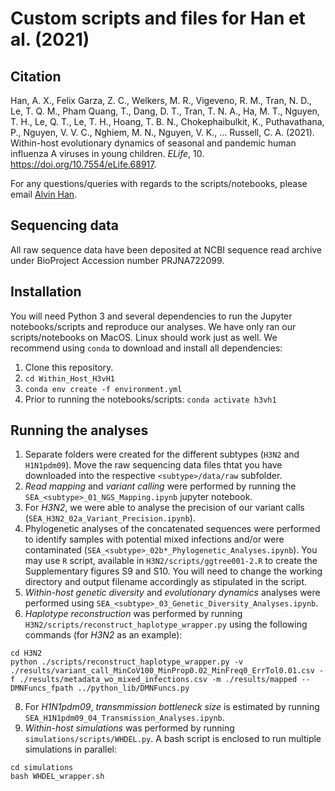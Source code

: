 # Custom scripts and files for Han et al. (2021)  

## Citation  
Han, A. X., Felix Garza, Z. C., Welkers, M. R., Vigeveno, R. M., Tran, N. D., Le, T. Q. M., Pham Quang, T., Dang, D. T., Tran, T. N. A., Ha, M. T., Nguyen, T. H., Le, Q. T., Le, T. H., Hoang, T. B. N., Chokephaibulkit, K., Puthavathana, P., Nguyen, V. V. C., Nghiem, M. N., Nguyen, V. K., … Russell, C. A. (2021). Within-host evolutionary dynamics of seasonal and pandemic human influenza A viruses in young children. _ELife_, 10. https://doi.org/10.7554/eLife.68917. 

For any questions/queries with regards to the scripts/notebooks, please email [Alvin Han](x.han@amsterdamumc.nl).  

## Sequencing data
All raw sequence data have been deposited at NCBI sequence read archive under BioProject Accession number PRJNA722099.  

## Installation  
You will need Python 3 and several dependencies to run the Jupyter notebooks/scripts and reproduce our analyses. We have only ran our scripts/notebooks on MacOS. Linux should work just as well. We recommend using ```conda``` to download and install all dependencies:  

1. Clone this repository.  
2. ```cd Within_Host_H3vH1```  
3. ```conda env create -f environment.yml```  
4. Prior to running the notebooks/scripts: ```conda activate h3vh1```  

## Running the analyses  
1. Separate folders were created for the different subtypes (```H3N2``` and ```H1N1pdm09```). Move the raw sequencing data files thtat you have downloaded into the respective ```<subtype>/data/raw``` subfolder.  
3. *Read mapping* and *variant calling* were performed by running the ```SEA_<subtype>_01_NGS_Mapping.ipynb``` jupyter notebook.  
4. For *H3N2*, we were able to analyse the precision of our variant calls (```SEA_H3N2_02a_Variant_Precision.ipynb```).  
5. Phylogenetic analyses of the concatenated sequences were performed to identify samples with potential mixed infections and/or were contaminated (```SEA_<subtype>_02b*_Phylogenetic_Analyses.ipynb```). You may use ```R``` script, available in ```H3N2/scripts/ggtree001-2.R``` to create the Supplementary figures S9 and S10. You will need to change the working directory and output filename accordingly as stipulated in the script.    
6. *Within-host genetic diversity* and *evolutionary dynamics* analyses were performed using ```SEA_<subtype>_03_Genetic_Diversity_Analyses.ipynb```.
7. *Haplotype reconstruction* was performed by running ```H3N2/scripts/reconstruct_haplotype_wrapper.py``` using the following commands (for *H3N2* as an example):  
```
cd H3N2  
python ./scripts/reconstruct_haplotype_wrapper.py -v ./results/variant_call_MinCoV100_MinProp0.02_MinFreq0_ErrTol0.01.csv -f ./results/metadata_wo_mixed_infections.csv -m ./results/mapped --DMNFuncs_fpath ../python_lib/DMNFuncs.py  
```
8. For *H1N1pdm09*, *transmmission bottleneck size* is estimated by running ```SEA_H1N1pdm09_04_Transmission_Analyses.ipynb```.
9. *Within-host simulations* was performed by running ```simulations/scripts/WHDEL.py```. A bash script is enclosed to run multiple simulations in parallel:  
```
cd simulations
bash WHDEL_wrapper.sh
```
